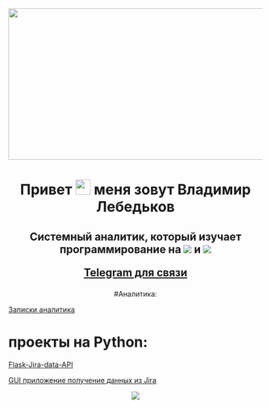 <div align="center">
  <img src="https://media.giphy.com/media/dWesBcTLavkZuG35MI/giphy.gif" width="600" height="300"/>
</div>







<div align="center">
<h1>
  Привет <img src="https://media.giphy.com/media/hvRJCLFzcasrR4ia7z/giphy.gif" width="30px"/> меня зовут Владимир Лебедьков
  
</h1>
<h2>
Системный аналитик, который изучает программирование на 
    <img src="https://skillicons.dev/icons?i=rust" />
   и <img src="https://skillicons.dev/icons?i=py"

</h2>

<a href="https://t.me/Petrovich_Analyst">Telegram для связи</a>
</div>



<!-- - **Сайт визитка** <a href="lebedkov.ru">lebedkov.ru</a> -->

  
   <div align="center">
   #Аналитика:
   </div>

 <a href="https://github.com/BorodaOmsk/Analyst-s-Notes/blob/main/README.md">Записки аналитика</a>
  

 
# проекты на Python:

<a href="https://github.com/BorodaOmsk/Flask-Jira-data-API">Flask-Jira-data-API</a>

<a href="https://github.com/BorodaOmsk/JiraDataApi">GUI приложение получение данных из Jira</a>






<p align="center">

  <a href="https://skillicons.dev">
    <img src="https://skillicons.dev/icons?i=git,docker,rust,py,flask,postgres,rabbitmq,kafka,vscode,figma" />
  </a>
</p>


<div align="center">
<img align="center"src="https://komarev.com/ghpvc/?username=BorodaOmsk&style=flat-square&color=blue"  alt=""/ >
</div>

